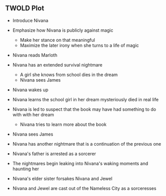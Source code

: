 ## TWOLD Plot

* Introduce Nivana
* Emphasize how Nivana is publicly against magic
  * Make her stance on that meaningful
  * Maximize the later irony when she turns to a life of magic
* Nivana reads Marloth
* Nivana has an extended survival nightmare
  * A girl she knows from school dies in the dream
  * Nivana sees James
* Nivana wakes up
* Nivana learns the school girl in her dream mysteriously died in real life
* Nivana is led to suspect that the book may have had something to do with with her dream
  * Nivana tries to learn more about the book
* Nivana sees James

* Nivana has another nightmare that is a continuation of the previous one

* Nivana's father is arrested as a sorcerer
* The nightmares begin leaking into Nivana's waking moments and haunting her

* Nivana's elder sister forsakes Nivana and Jewel

* Nivana and Jewel are cast out of the Nameless City as a sorceresses